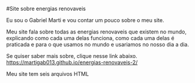 #Site sobre energias renovaveis

Eu sou o Gabriel Marti e vou contar um pouco sobre o meu site.

Meu site fala sobre todas as energias renovaveis que existem no mundo, 
explicando como cada uma delas funciona, como cada uma delas é praticada e
para o que usamos no mundo e usariamos no nosso dia a dia.

Se quiser saber mais sobre, clique nesse link abaixo.<br>
https://martigab013.github.io/energias-renovaveis-2/

Meu site tem seis arquivos HTML
